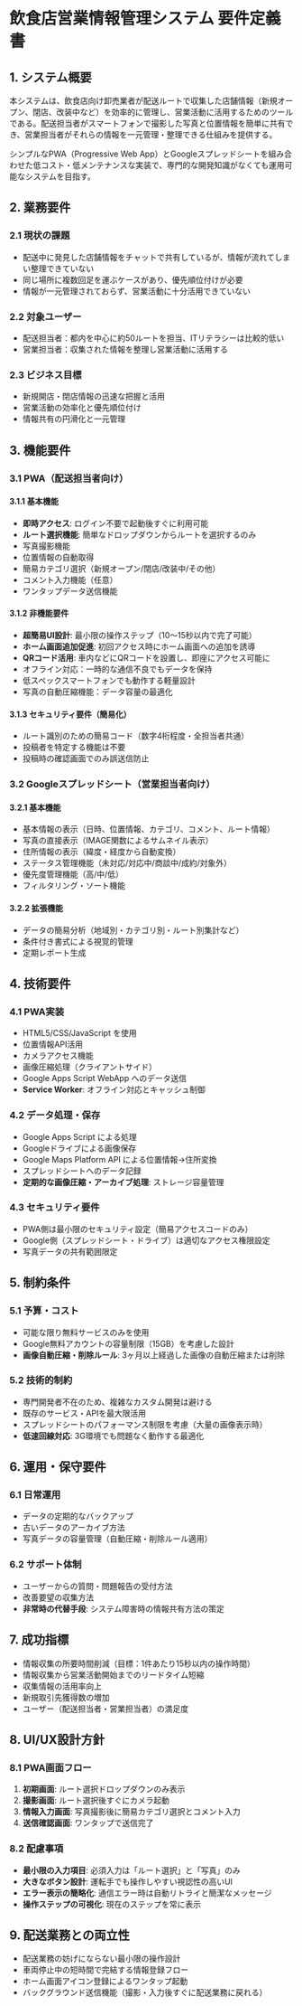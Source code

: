 # 飲食店営業情報管理システム 要件定義書

## 1. システム概要

本システムは、飲食店向け卸売業者が配送ルートで収集した店舗情報（新規オープン、閉店、改装中など）を効率的に管理し、営業活動に活用するためのツールである。配送担当者がスマートフォンで撮影した写真と位置情報を簡単に共有でき、営業担当者がそれらの情報を一元管理・整理できる仕組みを提供する。

シンプルなPWA（Progressive Web App）とGoogleスプレッドシートを組み合わせた低コスト・低メンテナンスな実装で、専門的な開発知識がなくても運用可能なシステムを目指す。

## 2. 業務要件

### 2.1 現状の課題

- 配送中に発見した店舗情報をチャットで共有しているが、情報が流れてしまい整理できていない
- 同じ場所に複数回足を運ぶケースがあり、優先順位付けが必要
- 情報が一元管理されておらず、営業活動に十分活用できていない

### 2.2 対象ユーザー

- 配送担当者：都内を中心に約50ルートを担当、ITリテラシーは比較的低い
- 営業担当者：収集された情報を整理し営業活動に活用する

### 2.3 ビジネス目標

- 新規開店・閉店情報の迅速な把握と活用
- 営業活動の効率化と優先順位付け
- 情報共有の円滑化と一元管理

## 3. 機能要件

### 3.1 PWA（配送担当者向け）

#### 3.1.1 基本機能

- **即時アクセス**: ログイン不要で起動後すぐに利用可能
- **ルート選択機能**: 簡単なドロップダウンからルートを選択するのみ
- 写真撮影機能
- 位置情報の自動取得
- 簡易カテゴリ選択（新規オープン/閉店/改装中/その他）
- コメント入力機能（任意）
- ワンタップデータ送信機能

#### 3.1.2 非機能要件

- **超簡易UI設計**: 最小限の操作ステップ（10〜15秒以内で完了可能）
- **ホーム画面追加促進**: 初回アクセス時にホーム画面への追加を誘導
- **QRコード活用**: 車内などにQRコードを設置し、即座にアクセス可能に
- オフライン対応：一時的な通信不良でもデータを保持
- 低スペックスマートフォンでも動作する軽量設計
- 写真の自動圧縮機能：データ容量の最適化

#### 3.1.3 セキュリティ要件（簡易化）

- ルート識別のための簡易コード（数字4桁程度・全担当者共通）
- 投稿者を特定する機能は不要
- 投稿時の確認画面でのみ誤送信防止

### 3.2 Googleスプレッドシート（営業担当者向け）

#### 3.2.1 基本機能

- 基本情報の表示（日時、位置情報、カテゴリ、コメント、ルート情報）
- 写真の直接表示（IMAGE関数によるサムネイル表示）
- 住所情報の表示（緯度・経度から自動変換）
- ステータス管理機能（未対応/対応中/商談中/成約/対象外）
- 優先度管理機能（高/中/低）
- フィルタリング・ソート機能

#### 3.2.2 拡張機能

- データの簡易分析（地域別・カテゴリ別・ルート別集計など）
- 条件付き書式による視覚的管理
- 定期レポート生成

## 4. 技術要件

### 4.1 PWA実装

- HTML5/CSS/JavaScript を使用
- 位置情報API活用
- カメラアクセス機能
- 画像圧縮処理（クライアントサイド）
- Google Apps Script WebApp へのデータ送信
- **Service Worker**: オフライン対応とキャッシュ制御

### 4.2 データ処理・保存

- Google Apps Script による処理
- Googleドライブによる画像保存
- Google Maps Platform API による位置情報→住所変換
- スプレッドシートへのデータ記録
- **定期的な画像圧縮・アーカイブ処理**: ストレージ容量管理

### 4.3 セキュリティ要件

- PWA側は最小限のセキュリティ設定（簡易アクセスコードのみ）
- Google側（スプレッドシート・ドライブ）は適切なアクセス権限設定
- 写真データの共有範囲限定

## 5. 制約条件

### 5.1 予算・コスト

- 可能な限り無料サービスのみを使用
- Google無料アカウントの容量制限（15GB）を考慮した設計
- **画像自動圧縮・削除ルール**: 3ヶ月以上経過した画像の自動圧縮または削除

### 5.2 技術的制約

- 専門開発者不在のため、複雑なカスタム開発は避ける
- 既存のサービス・APIを最大限活用
- スプレッドシートのパフォーマンス制限を考慮（大量の画像表示時）
- **低速回線対応**: 3G環境でも問題なく動作する最適化

## 6. 運用・保守要件

### 6.1 日常運用

- データの定期的なバックアップ
- 古いデータのアーカイブ方法
- 写真データの容量管理（自動圧縮・削除ルール適用）

### 6.2 サポート体制

- ユーザーからの質問・問題報告の受付方法
- 改善要望の収集方法
- **非常時の代替手段**: システム障害時の情報共有方法の策定

## 7. 成功指標

- 情報収集の所要時間削減（目標：1件あたり15秒以内の操作時間）
- 情報収集から営業活動開始までのリードタイム短縮
- 収集情報の活用率向上
- 新規取引先獲得数の増加
- ユーザー（配送担当者・営業担当者）の満足度

## 8. UI/UX設計方針

### 8.1 PWA画面フロー

1. **初期画面**: ルート選択ドロップダウンのみ表示
2. **撮影画面**: ルート選択後すぐにカメラ起動
3. **情報入力画面**: 写真撮影後に簡易カテゴリ選択とコメント入力
4. **送信確認画面**: ワンタップで送信完了

### 8.2 配慮事項

- **最小限の入力項目**: 必須入力は「ルート選択」と「写真」のみ
- **大きなボタン設計**: 運転手でも操作しやすい視認性の高いUI
- **エラー表示の簡略化**: 通信エラー時は自動リトライと簡潔なメッセージ
- **操作ステップの可視化**: 現在のステップを常に表示

## 9. 配送業務との両立性

- 配送業務の妨げにならない最小限の操作設計
- 車両停止中の短時間で完結する情報登録フロー
- ホーム画面アイコン登録によるワンタップ起動
- バックグラウンド送信機能（撮影・入力後すぐに配送業務に戻れる）